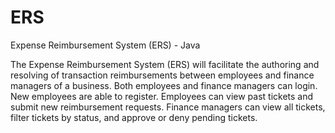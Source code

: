 # ERS

Expense Reimbursement System (ERS) - Java

The Expense Reimbursement System (ERS) will facilitate the authoring and resolving of transaction reimbursements between employees and finance managers of a business. Both employees and finance managers can login. New employees are able to register. Employees can view past tickets and submit new reimbursement requests. Finance managers can view all tickets, filter tickets by status, and approve or deny pending tickets.
